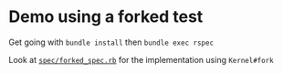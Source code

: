 Demo using a forked test
=========

Get going with `bundle install` then `bundle exec rspec`

Look at [`spec/forked_spec.rb`](spec/forked_spec.rb) for the implementation using `Kernel#fork`

